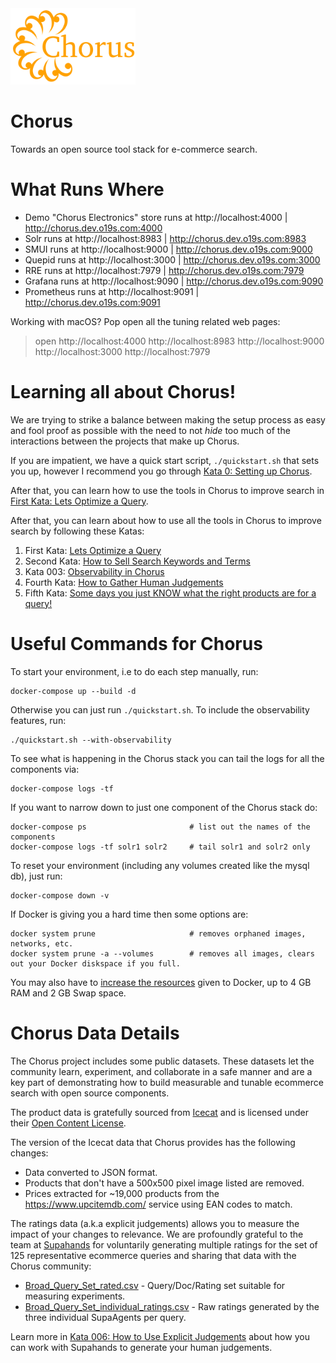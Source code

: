 <img src="assets/chorus-logo.png" alt="Chorus Logo" width="200"/>

Chorus
==========================

Towards an open source tool stack for e-commerce search.

# What Runs Where

* Demo "Chorus Electronics" store runs at http://localhost:4000  |  http://chorus.dev.o19s.com:4000
* Solr runs at http://localhost:8983 |  http://chorus.dev.o19s.com:8983
* SMUI runs at http://localhost:9000 |  http://chorus.dev.o19s.com:9000
* Quepid runs at http://localhost:3000 |  http://chorus.dev.o19s.com:3000
* RRE runs at http://localhost:7979 |  http://chorus.dev.o19s.com:7979
* Grafana runs at http://localhost:9090 |  http://chorus.dev.o19s.com:9090
* Prometheus runs at http://localhost:9091 |  http://chorus.dev.o19s.com:9091

Working with macOS?   Pop open all the tuning related web pages:
> open http://localhost:4000 http://localhost:8983 http://localhost:9000 http://localhost:3000 http://localhost:7979


# Learning all about Chorus!

We are trying to strike a balance between making the setup process as easy and fool proof as possible with the need to not _hide_ too much of the interactions between the projects that make up Chorus.

If you are impatient, we have a quick start script, `./quickstart.sh` that sets you up, however I recommend you go through [Kata 0: Setting up Chorus](katas/000_setting_up_chorus.md).   

After that, you can learn how to use the tools in Chorus to improve search in [First Kata: Lets Optimize a Query](katas/001_optimize_a_query.md).

After that, you can learn about how to use all the tools in Chorus to improve search by following these Katas:

1. First Kata: [Lets Optimize a Query](katas/001_optimize_a_query.md)
1. Second Kata: [How to Sell Search Keywords and Terms](katas/002_how_to_sell_search_keywords.md)
1. Kata 003: [Observability in Chorus](katas/003_observability_in_chorus.md)
1. Fourth Kata: [How to Gather Human Judgements](katas/004_gathering_human_judgements.md)
1. Fifth Kata: [Some days you just KNOW what the right products are for a query!](katas/005_curating_specific_products_for_a_query.md)



# Useful Commands for Chorus

To start your environment, i.e to do each step manually, run:
```
docker-compose up --build -d
```
Otherwise you can just run `./quickstart.sh`.  To include the observability features, run:

```
./quickstart.sh --with-observability
```

To see what is happening in the Chorus stack you can tail the logs for all the components via:
```
docker-compose logs -tf
```

If you want to narrow down to just one component of the Chorus stack do:
```
docker-compose ps                       # list out the names of the components
docker-compose logs -tf solr1 solr2     # tail solr1 and solr2 only
```

To reset your environment (including any volumes created like the mysql db), just run:
```
docker-compose down -v
```

If Docker is giving you a hard time then some options are:
```
docker system prune                     # removes orphaned images, networks, etc.
docker system prune -a --volumes        # removes all images, clears out your Docker diskspace if you full.
```

You may also have to [increase the resources](./assets/increase_docker_resources.gif) given to Docker, up to 4 GB RAM and 2 GB Swap space.


# Chorus Data Details

The Chorus project includes some public datasets.  These datasets let the community learn, experiment, and collaborate in a safe manner and are a key part of demonstrating how to build measurable and tunable ecommerce search with open source components.

The product data is gratefully sourced from [Icecat](https://icecat.biz/) and is licensed under their [Open Content License](https://iceclog.com/open-content-license-opl/).

The version of the Icecat data that Chorus provides has the following changes:
* Data converted to JSON format.
* Products that don't have a 500x500 pixel image listed are removed.
* Prices extracted for ~19,000 products from the https://www.upcitemdb.com/ service using EAN codes to match.

The ratings data (a.k.a explicit judgements) allows you to measure the impact of your changes to relevance.   We are profoundly grateful
to the team at [Supahands](http://www.supahands.com/) for voluntarily generating multiple ratings for the set of 125 representative ecommerce queries and
sharing that data with the Chorus community:
* [Broad_Query_Set_rated.csv](./katas/Broad_Query_Set_rated.csv) - Query/Doc/Rating set suitable for measuring experiments.
* [Broad_Query_Set_individual_ratings.csv](./katas/Broad_Query_Set_individual_ratings.csv) - Raw ratings generated by the three individual SupaAgents per query.

Learn more in [Kata 006: How to Use Explicit Judgements](./katas/something.md) about how you can work with Supahands to generate your human judgements.

